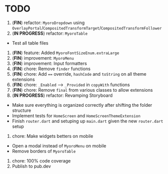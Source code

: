 # TODO

1. (**FIN**) refactor: `MyoroDropdown` using `OverlayPortal`/`CompositedTransformTarget`/`CompositedTransformFollower`
1. (**IN PROGRESS**) refactor: `MyoroTable`

- Test all table files

1. (**FIN**) feature: Added `MyoroFontSizeEnum.extraLarge`
1. (**FIN**) improvement: `MyoroMenu`
1. (**FIN**) improvement: Input formatters
1. (**FIN**) chore: Remove `finder` functions
1. (**FIN**) chore: Add `==` override, `hashCode` and `toString` on all theme extensions
1. (**FIN**) chore: `_Enabled` --> `_Provided` in `copyWith` functions
1. (**FIN**) chore: Remove `final` from various classes to allow extensions
1. (**IN PROGRESS**) refactor: Revamping Storyboard

- Make sure everything is organized correctly after shifting the folder structure
- Implement tests for `HomeScreen` and `HomeScreenThemeExtension`
- Finish `router.dart` and setuping up `main.dart` given the new `router.dart` setup

1. chore: Make widgets betters on mobile

- Open a modal instead of `MyoroMenu` on mobile
- Remove borders of `MyoroTable`

1. chore: 100% code coverage
1. Publish to pub.dev
